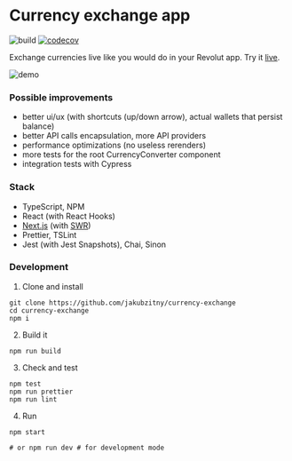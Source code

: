 # Currency exchange app

![build](https://github.com/jakubzitny/currency-exchange/workflows/build/badge.svg) [![codecov](https://codecov.io/gh/jakubzitny/currency-exchange/branch/master/graph/badge.svg)](https://codecov.io/gh/jakubzitny/currency-exchange)

Exchange currencies live like you would do in your Revolut app. Try it [live](https://currency-exchange.jakubzitny.now.sh/).

![demo](https://user-images.githubusercontent.com/3315662/81607806-924c1c00-93d5-11ea-859a-fb4f5111efd5.gif)


### Possible improvements

- better ui/ux (with shortcuts (up/down arrow), actual wallets that persist balance)
- better API calls encapsulation, more API providers
- performance optimizations (no useless rerenders)
- more tests for the root CurrencyConverter component
- integration tests with Cypress

### Stack

- TypeScript, NPM
- React (with React Hooks)
- [Next.js](https://nextjs.org/) (with [SWR](https://swr.now.sh/))
- Prettier, TSLint
- Jest (with Jest Snapshots), Chai, Sinon


### Development

1. Clone and install

```
git clone https://github.com/jakubzitny/currency-exchange
cd currency-exchange
npm i
```

2. Build it

```
npm run build
```

3. Check and test

```
npm test
npm run prettier
npm run lint
```

4. Run

```
npm start

# or npm run dev # for development mode
```
